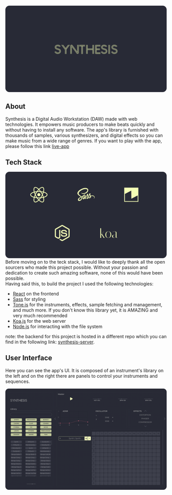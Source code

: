 ![og-synthesis](https://github.com/CxGarcia/synthesis/blob/master/resources/og-synthesis.png)
## About
Synthesis is a Digital Audio Workstation (DAW) made with web technologies. It empowers music producers to make beats quickly and without having to install any software. The app's library is furnished with thousands of samples, various synthesizers, and digital effects so you can make music from a wide range of genres. If you want to play with the app, please follow this link <a href="https://cxgarcia.com/synthesis/" target="_blank">live-app</a>

## Tech Stack
![tech-stack](https://github.com/CxGarcia/synthesis/blob/master/resources/tech-stack.png)
Before moving on to the teck stack, I would like to deeply thank all the open sourcers who made this project possible. Without your passion and dedication to create such amazing software, none of this would have been possible.
\
Having said this, to build the project I used the following technologies:
- [React](https://reactjs.org/) on the frontend
- [Sass](https://sass-lang.com/) for styling
- [Tone.js](https://tonejs.github.io/) for the instruments, effects, sample fetching and management, and much more. If you don't know this library yet, it is AMAZING and very much recommended
- [Koa.js](https://koajs.com/) for the web server
- [Node.js](https://nodejs.org/en/) for interacting with the file system

note: the backend for this project is hosted in a different repo which you can find in the following link: [synthesis-server](https://github.com/CxGarcia/synthesis-server).


## User Interface
Here you can see the app's UI. It is composed of an instrument's library on the left and on the right there are panels to control your instruments and sequences.
 
![synthesis-ui](https://github.com/CxGarcia/synthesis/blob/master/resources/synthesis-ui.png)
